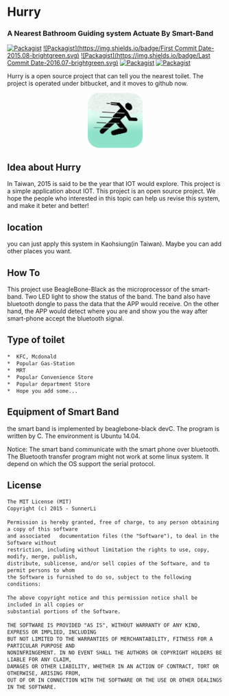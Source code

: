 <!---
layout: intro
title: SunChat
-->

# Hurry
### A Nearest Bathroom Guiding system Actuate By Smart-Band
[![Packagist](https://img.shields.io/packagist/l/doctrine/orm.svg?maxAge=2592000)]()
[![Packagist](https://img.shields.io/badge/First Commit Date-2015.08-brightgreen.svg)]()
[![Packagist](https://img.shields.io/badge/Last Commit Date-2016.07-brightgreen.svg)]()
[![Packagist](https://img.shields.io/badge/Branch-4-orange.svg)]()
[![Packagist](https://img.shields.io/badge/Commit-50+-red.svg)]()</br>   

Hurry is a open source project that can tell you the nearest toilet. The project is operated under bitbucket, and it moves to github now.    
<p align="center">
  <img src="https://github.com/SunnerLi/Hurry/blob/master/Img/hurry_icon.png" height=128 width=128/>
</p>


## Idea about Hurry

In Taiwan, 2015 is said to be the year that IOT would explore. This project is a simple application about IOT. This project is an open source project. We hope the people who interested in this topic can help us revise this system, and make it beter and better!

## location

you can just apply this system in Kaohsiung(in Taiwan). Maybe you can add other places you want.

## How To

This project use BeagleBone-Black as the microprocessor of the smart-band. Two LED light to show the status of the band. The band also have bluetooth dongle to pass the data that the APP would receive. On the other hand, the APP would detect where you are and show you the way after smart-phone accept the bluetooth signal.

## Type of toilet    
```
*  KFC, Mcdonald    
*  Popular Gas-Station    
*  MRT    
*  Popular Convenience Store    
*  Popular department Store    
*  Hope you add some...    
```

## Equipment of Smart Band

the smart band is implemented by beaglebone-black devC. The program is written by C. The environment is Ubuntu 14.04. 

Notice: The smart band communicate with the smart phone over bluetooth. The Bluetooth transfer program might not work at some linux system. It depend on which the OS support the serial protocol.    

License
---------------------
    The MIT License (MIT)
    Copyright (c) 2015 - SunnerLi

    Permission is hereby granted, free of charge, to any person obtaining a copy of this software 
    and associated   documentation files (the "Software"), to deal in the Software without 
    restriction, including without limitation the rights to use, copy, modify, merge, publish, 
    distribute, sublicense, and/or sell copies of the Software, and to permit persons to whom 
    the Software is furnished to do so, subject to the following conditions:

    The above copyright notice and this permission notice shall be included in all copies or 
    substantial portions of the Software.

    THE SOFTWARE IS PROVIDED "AS IS", WITHOUT WARRANTY OF ANY KIND, EXPRESS OR IMPLIED, INCLUDING 
    BUT NOT LIMITED TO THE WARRANTIES OF MERCHANTABILITY, FITNESS FOR A PARTICULAR PURPOSE AND 
    NONINFRINGEMENT. IN NO EVENT SHALL THE AUTHORS OR COPYRIGHT HOLDERS BE LIABLE FOR ANY CLAIM, 
    DAMAGES OR OTHER LIABILITY, WHETHER IN AN ACTION OF CONTRACT, TORT OR OTHERWISE, ARISING FROM, 
    OUT OF OR IN CONNECTION WITH THE SOFTWARE OR THE USE OR OTHER DEALINGS IN THE SOFTWARE.
